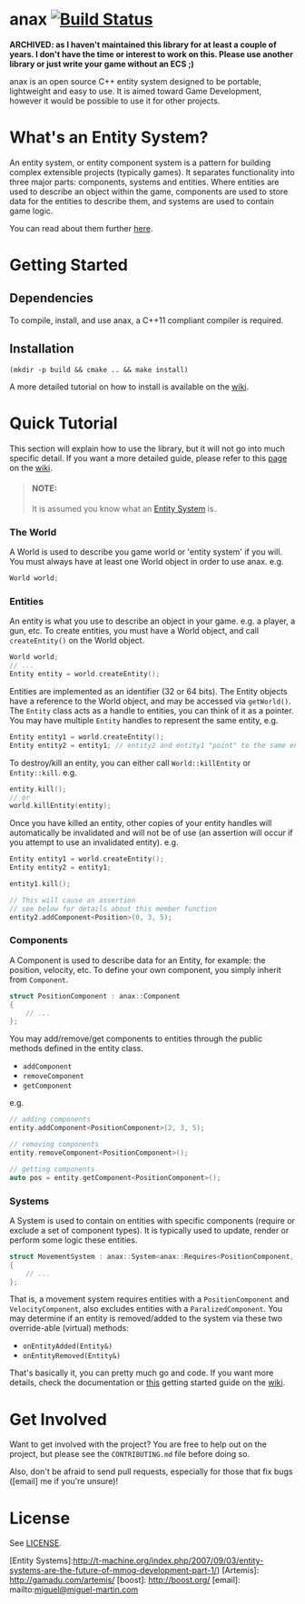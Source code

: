# anax [![Build Status](https://travis-ci.org/miguelmartin75/anax.svg?branch=master)](https://travis-ci.org/miguelmartin75/anax)

**ARCHIVED: as I haven't maintained this library for at least a couple of years. I don't have the time or interest to work on this. Please use another library or just write your game without an ECS ;)**

anax is an open source C++ entity system designed to be portable, lightweight and easy to use. It is aimed toward Game Development, however it would be possible to use it for other projects.

# What's an Entity System?

An entity system, or entity component system is a pattern for building complex extensible projects (typically games). It separates functionality into three major parts: components, systems and entities. Where entities are used to describe an object within the game, components are used to store data for the entities to describe them, and systems are used to contain game logic.

You can read about them further [here](https://github.com/miguelmartin75/anax/wiki/What-is-an-Entity-System%3F).

# Getting Started

## Dependencies
To compile, install, and use anax, a C++11 compliant compiler is required.

## Installation

```
(mkdir -p build && cmake .. && make install)
```

A more detailed tutorial on how to install is available on the [wiki](https://github.com/miguelmartin75/anax/wiki/Getting-Started).

# Quick Tutorial

This section will explain how to use the library, but it will not go into much specific detail. If you want a more detailed guide, please refer to this [page](https://github.com/miguelmartin75/anax/wiki/Using-the-Library) on the [wiki].

> #### **NOTE:**
> It is assumed you know what an [Entity System](https://github.com/miguelmartin75/anax/wiki/What-is-an-Entity-System%3F) is.

### The World

A World is used to describe you game world or 'entity system' if you will. You must always have at least one World object in order to use anax. e.g.

```c++
World world;
```

### Entities

An entity is what you use to describe an object in your game. e.g. a player, a gun, etc. To create entities, you must have a World object, and call `createEntity()` on the World object.

```c++
World world;
// ... 
Entity entity = world.createEntity();
```

Entities are implemented as an identifier (32 or 64 bits). The Entity objects have a reference to the World object, and may be accessed via `getWorld()`. The `Entity` class acts as a handle to entities, you can think of it as a pointer. You may have multiple `Entity` handles to represent the same entity, e.g.

```c++
Entity entity1 = world.createEntity();
Entity entity2 = entity1; // entity2 and entity1 "point" to the same entity
```

To destroy/kill an entity, you can either call `World::killEntity` or `Entity::kill`. e.g.

```c++
entity.kill();
// or
world.killEntity(entity);
```

Once you have killed an entity, other copies of your entity handles will automatically be invalidated and will not be of use (an assertion will occur if you attempt to use an invalidated entity). e.g.

```c++
Entity entity1 = world.createEntity();
Entity entity2 = entity1;

entity1.kill();

// This will cause an assertion
// see below for details about this member function
entity2.addComponent<Position>(0, 3, 5);
``` 
	
### Components

A Component is used to describe data for an Entity, for example: the position, velocity, etc. To define your own component, you simply inherit from `Component`.

```c++
struct PositionComponent : anax::Component
{
	// ...
};
```

You may add/remove/get components to entities through the public methods defined in the entity class.

- `addComponent`
- `removeComponent`
- `getComponent`

e.g.

```c++
// adding components
entity.addComponent<PositionComponent>(2, 3, 5);

// removing components
entity.removeComponent<PositionComponent>();

// getting components
auto pos = entity.getComponent<PositionComponent>();
```

### Systems

A System is used to contain on entities with specific components (require or exclude a set of component types). It is typically used to update, render or perform some logic these entities. 

```c++
struct MovementSystem : anax::System<anax::Requires<PositionComponent, VelocityComponent>, anax::Excludes<ParalizedComponent>>
{
	// ...
};
```

That is, a movement system requires entities with a `PositionComponent` and `VelocityComponent`, also excludes entities with a `ParalizedComponent`. You may determine if an entity is removed/added to the system via these two override-able (virtual) methods:

- `onEntityAdded(Entity&)`
- `onEntityRemoved(Entity&)`

That's basically it, you can pretty much go and code. If you want more details, check the documentation or [this](https://github.com/miguelmartin75/anax/wiki/Using-the-Library) getting started guide on the [wiki].

# Get Involved

Want to get involved with the project? You are free to help out on the project, but please see the `CONTRIBUTING.md` file before doing so.

Also, don't be afraid to send pull requests, especially for those that fix bugs ([email] me if you're unsure)!

# License

See [LICENSE](LICENSE).

[wiki]: https://github.com/miguelmartin75/anax/wiki
[CMake]: http://www.cmake.org/
[Entity Systems]:http://t-machine.org/index.php/2007/09/03/entity-systems-are-the-future-of-mmog-development-part-1/)
[Artemis]: http://gamadu.com/artemis/
[boost]: http://boost.org/
[email]: mailto:miguel@miguel-martin.com
